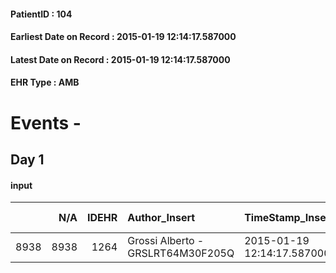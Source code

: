
#### PatientID : 104
#### Earliest Date on Record : 2015-01-19 12:14:17.587000
#### Latest Date on Record : 2015-01-19 12:14:17.587000
#### EHR Type : AMB

# Events - 

## Day 1

#### input
|      |    N/A |   IDEHR | Author_Insert                     | TimeStamp_Insert           | EHRType   |   PatientID |   IDDigitalSignDocument | persone_vicine   |   Unnamed: 0_x.1 |   IDANAMNESI_SOCIALE | Patient   | FamigliaAltro   | Paziente_T   | FamigliaAltro_T   |   Non_Rilevabile_x.1 | Note_Non_Rilevabile_x.1   | opt_Problemi   | chk_contr_sintomi   | opt_paziente_a   | opt_famiglia_a   | opt_adeguatezza   | opt_paziente_solo   | opt_presente_assente   | opt_necessario   | opt_paziente_ad   | opt_caregiver_ad   | Needs               | opt_disponibilit_paz   |
|-----:|-------:|--------:|:----------------------------------|:---------------------------|:----------|------------:|------------------------:|:-----------------|-----------------:|---------------------:|:----------|:----------------|:-------------|:------------------|---------------------:|:--------------------------|:---------------|:--------------------|:-----------------|:-----------------|:------------------|:--------------------|:-----------------------|:-----------------|:------------------|:-------------------|:--------------------|:-----------------------|
| 8938 |   8938 |    1264 | Grossi Alberto - GRSLRT64M30F205Q | 2015-01-19 12:14:17.587000 | AMB       |         104 |                    5238 | N/A              |               76 |                   60 | Si#1      | Si#1            | Si#1         | Si#1              |                    0 | NR                        | Si#1           | controllo sintomi#0 | Congruenti#1     | Congruenti#1     | No#0              | Si#1                | Assente#0              | Si#1             | Totale#2          | Totale#2           | Clinici#0;Sociali#1 | No#0                   |


